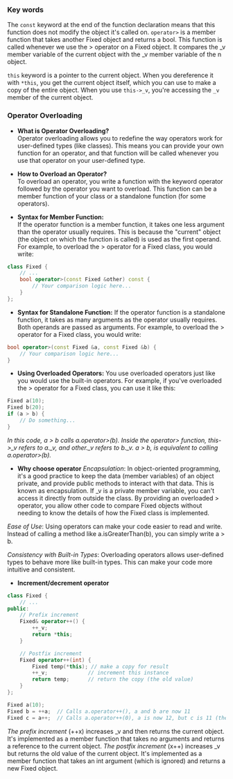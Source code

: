 ### Key words

The `const` keyword at the end of the function declaration means that this function does not modify the object it's called on. 
`operator>` is a member function that takes another Fixed object and returns a bool. This function is called whenever we use the > operator on a Fixed object. It compares the _v member variable of the current object with the _v member variable of the n object.

`this` keyword is a pointer to the current object. When you dereference it with `*this`, you get the current object itself, which you can use to make a copy of the entire object. When you use `this->_v`, you're accessing the `_v` member of the current object.

### Operator Overloading
- **What is Operator Overloading?**  
Operator overloading allows you to redefine the way operators work for user-defined types (like classes). This means you can provide your own function for an operator, and that function will be called whenever you use that operator on your user-defined type.

- **How to Overload an Operator?**  
To overload an operator, you write a function with the keyword operator followed by the operator you want to overload. This function can be a member function of your class or a standalone function (for some operators).

- **Syntax for Member Function:**  
If the operator function is a member function, it takes one less argument than the operator usually requires. This is because the "current" object (the object on which the function is called) is used as the first operand. For example, to overload the > operator for a Fixed class, you would write:

```cpp
class Fixed {
    // ...
    bool operator>(const Fixed &other) const {
        // Your comparison logic here...
    }
};
```

- **Syntax for Standalone Function:**
If the operator function is a standalone function, it takes as many arguments as the operator usually requires. Both operands are passed as arguments. For example, to overload the > operator for a Fixed class, you would write:

```cpp
bool operator>(const Fixed &a, const Fixed &b) {
    // Your comparison logic here...
}
```
- **Using Overloaded Operators:**
You use overloaded operators just like you would use the built-in operators. For example, if you've overloaded the > operator for a Fixed class, you can use it like this:

```cpp
Fixed a(10);
Fixed b(20);
if (a > b) {
    // Do something...
}
```
*In this code, a > b calls a.operator>(b). Inside the operator> function, this->_v refers to a._v, and other._v refers to b._v.*
*a > b, is equivalent to calling a.operator>(b).*

- **Why choose operator**
*Encapsulation*: In object-oriented programming, it's a good practice to keep the data (member variables) of an object private, and provide public methods to interact with that data. This is known as encapsulation. If _v is a private member variable, you can't access it directly from outside the class. By providing an overloaded > operator, you allow other code to compare Fixed objects without needing to know the details of how the Fixed class is implemented.

*Ease of Use*: Using operators can make your code easier to read and write. Instead of calling a method like a.isGreaterThan(b), you can simply write a > b.

*Consistency with Built-in Types*: Overloading operators allows user-defined types to behave more like built-in types. This can make your code more intuitive and consistent.

- **Increment/decrement operator**

```cpp
class Fixed {
    // ...
public:
    // Prefix increment
    Fixed& operator++() {
        ++_v;
        return *this;
    }

    // Postfix increment
    Fixed operator++(int) {
        Fixed temp(*this); // make a copy for result
        ++_v;             // increment this instance
        return temp;      // return the copy (the old value)
    }
};
```
```cpp
Fixed a(10);
Fixed b = ++a;  // Calls a.operator++(), a and b are now 11
Fixed c = a++;  // Calls a.operator++(0), a is now 12, but c is 11 (the old value)
```

*The prefix increment* (++x) increases _v and then returns the current object. It's implemented as a member function that takes no arguments and returns a reference to the current object.
*The postfix increment* (x++) increases _v but returns the old value of the current object. It's implemented as a member function that takes an int argument (which is ignored) and returns a new Fixed object.
